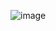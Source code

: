 ![image](https://github.com/Khushi-Allawadi/fake-news-detection-app/assets/113546055/ea6a60d8-4187-4e25-be84-a984bb417f24)
